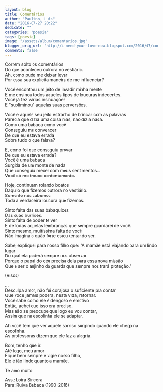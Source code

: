 ```yaml
---
layout: blog
title: Comentários
author: "Paulino, Luís"
date: "2016-07-27 20:22"
dedicate: ""
categories: "poesia"
tags: [poesia]
image: "/assets/album/comentarios.jpg"
blogger_orig_url: "http://i-need-your-love-now.blogspot.com/2016/07/comentarios.html"
comments: false
---
```


Correm solto os comentários\
Do que aconteceu outrora no vestiário.\
Ah, como pude me deixar levar\
Por essa sua explícita maneira de me influenciar?

Você encontrou um jeito de invadir minha mente\
E me ensinou todos aqueles tipos de loucuras indecentes.\
Você já fez várias insinuações\
E "subliminou" aquelas suas perversões.

Você e aquele seu jeito estranho de brincar com as palavras\
Parecia que dizia uma coisa mas, não dizia nada.\
Como uma babaca como você\
Conseguiu me convencer\
De que eu estava errada\
Sobre tudo o que falava?

E, como foi que conseguiu provar\
De que eu estava errada?\
Você é uma babaca\
Surgida de um monte de nada\
Que conseguiu mexer com meus sentimentos...\
Você só me trouxe contentamento.

Hoje, continuam rolando boatos\
Daquilo que fizemos outrora no vestiário.\
Somente nós sabemos\
Toda a verdadeira loucura que fizemos.

Sinto falta das suas babaquices\
Das suas burrices.\
Sinto falta de poder te ver\
E de todas aquelas lembranças que sempre guardarei de você.\
Sinto mesmo, muitíssima falta de você\
Não imagina o quão forte estou tentando ser.

Sabe, expliquei para nosso filho que: "A mamãe está viajando para um lindo lugar\
Do qual ela poderá sempre nos observar\
Porque o papai do céu precisa dela para essa nova missão\
Que é ser o anjinho da guarda que sempre nos trará proteção."

(Risos)

...\
Desculpa amor, não fui corajosa o suficiente pra contar\
Que você jamais poderá, nesta vida, retornar.\
Você sabe como ele é dengoso e emotivo\
Então, achei que isso era preciso.\
Mas não se preocupe que logo eu vou contar,\
Assim que na escolinha ele se adaptar.

Ah você tem que ver aquele sorriso surgindo quando ele chega na escolinha,\
As professoras dizem que ele faz a alegria.

Bom, tenho que ir.\
Até logo, meu amor\
Fique bem sempre e vigie nosso filho,\
Ele é tão lindo quanto a mamãe.

Te amo muito.

Ass.: Loira Sincera\
Para: Ruiva Babaca (1990-2016)
